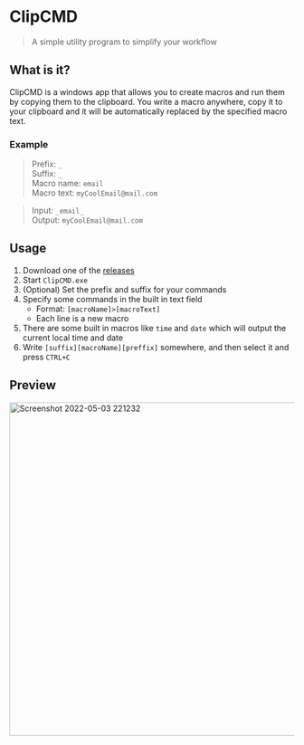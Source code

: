 # ClipCMD

> A simple utility program to simplify your workflow

## What is it?

ClipCMD is a windows app that allows you to create macros and run them by copying them to the clipboard.
You write a macro anywhere, copy it to your clipboard and it will be automatically replaced by the specified macro text.

### Example

> Prefix: `_`\
> Suffix: `_`\
> Macro name: `email`\
> Macro text: `myCoolEmail@mail.com`

> Input: `_email_`\
> Output: `myCoolEmail@mail.com`

## Usage

1. Download one of the [releases](https://github.com/Stone-Red-Code/ClipCMD/releases)
1. Start `ClipCMD.exe`
1. (Optional) Set the prefix and suffix for your commands
1. Specify some commands in the built in text field
   - Format: `[macroName]>[macroText]`
   - Each line is a new macro
1. There are some built in macros like `time` and `date` which will output the current local time and date
1. Write `[suffix][macroName][preffix]` somewhere, and then select it and press ``CTRL+C``

## Preview
<img width="589" alt="Screenshot 2022-05-03 221232" src="https://user-images.githubusercontent.com/56473591/166560142-9e89c57f-1af0-4340-9317-dacf0064d6c8.png">
